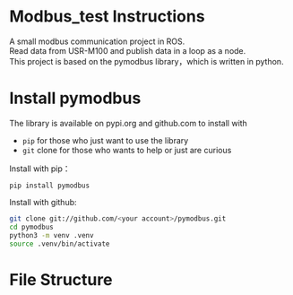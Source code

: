 # Modbus_test  Instructions
A small modbus communication project in ROS.   
Read data from USR-M100 and publish data in a loop as a node.  
This project is based on the pymodbus library，which is written in python.  
# Install pymodbus
The library is available on pypi.org and github.com to install with  
- `pip` for those who just want to use the library  
- `git` clone for those who wants to help or just are curious

Install with pip：  
  ```
  pip install pymodbus
  ```
Install with github:  
  ```bash
  git clone git://github.com/<your account>/pymodbus.git
  cd pymodbus
  python3 -m venv .venv
  source .venv/bin/activate
  ```
# File Structure

    


